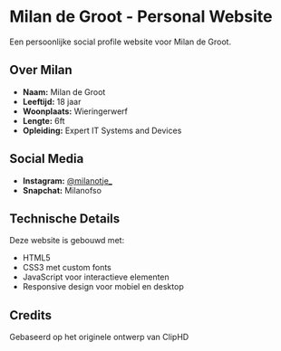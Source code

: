 # Milan de Groot - Personal Website

Een persoonlijke social profile website voor Milan de Groot.

## Over Milan
- **Naam:** Milan de Groot  
- **Leeftijd:** 18 jaar
- **Woonplaats:** Wieringerwerf
- **Lengte:** 6ft
- **Opleiding:** Expert IT Systems and Devices

## Social Media
- **Instagram:** [@milanotje_](https://www.instagram.com/milanotje_/)
- **Snapchat:** Milanofso

## Technische Details
Deze website is gebouwd met:
- HTML5
- CSS3 met custom fonts
- JavaScript voor interactieve elementen
- Responsive design voor mobiel en desktop

## Credits
Gebaseerd op het originele ontwerp van ClipHD
